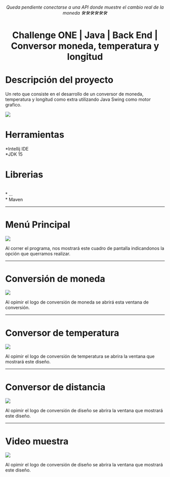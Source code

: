<html>
  <div align="center">
 <h6>Queda pendiente conectarse a una API donde muestre el cambio real de la moneda 🛠🛠🛠🛠🛠🛠</h6>   
 <h1>Challenge ONE | Java | Back End | Conversor moneda, temperatura y longitud</h1>
</div>

<div>
 <h1>Descripción del proyecto</h1>
<p>Un reto que consiste en el desarrollo de un conversor de moneda, temperatura y longitud como extra utilizando Java Swing como motor grafico.</p>
 <img src="https://github.com/Magucho/Conversor_de_moneda/assets/98346054/5253b241-28b7-4f7b-9983-dcc44e854ba2">
 </div>


<div>
 <h1>Herramientas</h1>
 *Intellij IDE
 <br>
 *JDK 15
 <br>
 </div>
<div>
  <h1>Librerias</h1>
  
  <br>
  * ...
  <br>
  * Maven

  ---
  
  <div>
   <h1>Menú Principal</h1>
    <img src="https://github.com/Magucho/Conversor_de_moneda/assets/98346054/b2a63d18-5e4c-42ac-bb8c-f2ed628827bf">
    <p>Al correr el programa, nos mostrará este cuadro de pantalla indicandonos la opción que querramos realizar.</p>
  
  </div>

  ---

   <div>
   <h1>Conversión de moneda</h1>
    <img src="https://github.com/Magucho/Conversor_de_moneda/assets/98346054/cbcc7bb1-fb31-4e4d-ab9b-0ee93653258f">
  <p>Al opimir el logo de conversión de moneda se abrirá esta ventana de conversión.</p>
  </div>
</div>

---

   <h1>Conversor de temperatura</h1>
    <img src="https://github.com/Magucho/Conversor_de_moneda/assets/98346054/e88dd899-c758-4ff2-8029-351931a9eb38">
   <p>Al opimir el logo de conversión de temperatura se abrira la ventana que mostrará este diseño.</p>
  </div>
</div>

---
<div>
   <h1>Conversor de distancia</h1>
    <img src="https://github.com/Magucho/Conversor_de_moneda/assets/98346054/b45c7b34-d624-4e75-90de-65a3b4ebf7a9">
   <p>Al opimir el logo de conversión de diseño se abrira la ventana que mostrará este diseño.</p>
  </div>
</div>

---
<div>
   <h1>Video muestra</h1>
    <img src="https://github.com/Magucho/Conversor_de_moneda/assets/98346054/b45c7b34-d624-4e75-90de-65a3b4ebf7a9">
   <p>Al opimir el logo de conversión de diseño se abrira la ventana que mostrará este diseño.</p>
  </div>
</div>
</html>
